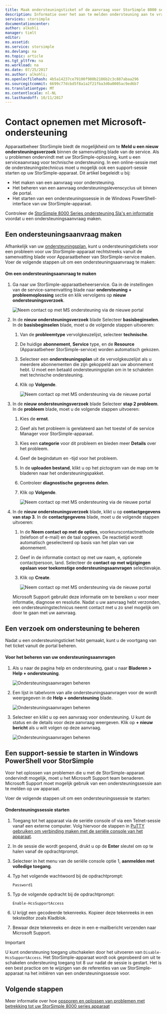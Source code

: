 ```yaml
---
title: Maak ondersteuningsticket of de aanvraag voor StorSimple 8000 serie | Microsoft Docs
description: Informatie over het aan te melden ondersteuning aan te vragen en ondersteuningssessie starten op uw StorSimple 8000 serie-apparaat.
services: storsimple
documentationcenter: 
author: alkohli
manager: timlt
editor: 
ms.assetid: 
ms.service: storsimple
ms.devlang: na
ms.topic: article
ms.tgt_pltfrm: na
ms.workload: na
ms.date: 07/25/2017
ms.author: alkohli;
ms.openlocfilehash: 4b5a14237ce79100f980b2186b2c3c887abaa296
ms.sourcegitcommit: 6699c77dcbd5f8a1a2f21fba3d0a0005ac9ed6b7
ms.translationtype: MT
ms.contentlocale: nl-NL
ms.lasthandoff: 10/11/2017
---
```

# <a name="contact-microsoft-support"></a>Contact opnemen met Microsoft-ondersteuning

Apparaatbeheer StorSimple biedt de mogelijkheid om te **Meld u een nieuw ondersteuningsverzoek** binnen de samenvatting blade van de service. Als u problemen ondervindt met uw StorSimple-oplossing, kunt u een serviceaanvraag voor technische ondersteuning. In een online-sessie met de ondersteuningstechnicus moet u mogelijk ook een support-sessie starten op uw StorSimple-apparaat. Dit artikel begeleidt u bij:

* Het maken van een aanvraag voor ondersteuning.
* Het beheren van een aanvraag ondersteuningslevenscyclus uit binnen de portal.
* Het starten van een ondersteuningssessie in de Windows PowerShell-interface van uw StorSimple-apparaat.

Controleer de [StorSimple 8000 Series ondersteuning Sla's en informatie](https://msdn.microsoft.com/library/mt433077.aspx) voordat u een ondersteuningsaanvraag maken.

## <a name="create-a-support-request"></a>Een ondersteuningsaanvraag maken

Afhankelijk van uw [ondersteuningsplan](https://azure.microsoft.com/support/plans/), kunt u ondersteuningstickets voor een probleem voor uw StorSimple-apparaat rechtstreeks vanuit de samenvatting blade voor Apparaatbeheer van StorSimple-service maken. Voer de volgende stappen uit om een ondersteuningsaanvraag te maken:

#### <a name="to-create-a-support-request"></a>Om een ondersteuningsaanvraag te maken

1. Ga naar uw StorSimple-apparaatbeheerservice. Ga in de instellingen van de service-samenvatting blade naar **ondersteuning + probleemoplossing** sectie en klik vervolgens op **nieuw ondersteuningsverzoek**.
     
    ![Neem contact op met MS ondersteuning via de nieuwe portal](./media/storsimple-8000-contact-microsoft-support/contactsupport1.png)
   
2. In de **nieuw ondersteuningsverzoek** blade Selecteer **basisbeginselen**. In de **basisbeginselen** blade, moet u de volgende stappen uitvoeren:
   1. Van de **probleemtype** vervolgkeuzelijst, selecteer **technische**.
   2. De huidige **abonnement**, **Service** type, en de **Resource** (Apparaatbeheer StorSimple-service) worden automatisch gekozen. 
   3. Selecteer een **ondersteuningsplan** uit de vervolgkeuzelijst als u meerdere abonnementen die zijn gekoppeld aan uw abonnement hebt. U moet een betaald ondersteuningsplan om in te schakelen met technische ondersteuning.
   4. Klik op **Volgende**.

       ![Neem contact op met MS ondersteuning via de nieuwe portal](./media/storsimple-8000-contact-microsoft-support/contactsupport2.png)

3. In de **nieuw ondersteuningsverzoek** blade Selecteer **stap 2 probleem**. In de **probleem** blade, moet u de volgende stappen uitvoeren:
    
    1. Kies de **ernst**.
    2. Geef als het probleem is gerelateerd aan het toestel of de service Manager voor StorSimple-apparaat.
    3. Kies een **categorie** voor dit probleem en bieden meer **Details** over het probleem.
    4. Geef de begindatum en -tijd voor het probleem.
    5. In de **uploaden bestand**, klikt u op het pictogram van de map om te bladeren naar het ondersteuningspakket.
    6. Controleer **diagnostische gegevens delen**.
    7. Klik op **Volgende**.

       ![Neem contact op met MS ondersteuning via de nieuwe portal](./media/storsimple-8000-contact-microsoft-support/contactsupport3.png) 

4. In de **nieuw ondersteuningsverzoek** blade, klikt u op **contactgegevens van stap 3**. In de **contactgegevens** blade, moet u de volgende stappen uitvoeren:

    1. In de **Neem contact op met de opties**, voorkeurscontactmethode (telefoon of e-mail) en de taal opgeven. De reactietijd wordt automatisch geselecteerd op basis van het plan van uw abonnement.
    2. Geef in de informatie contact op met uw naam, e, optionele contactpersoon, land. Selecteer de **contact op met wijzigingen opslaan voor toekomstige ondersteuningsaanvragen** selectievakje.
    3. Klik op **Create**.
   
        ![Neem contact op met MS ondersteuning via de nieuwe portal](./media/storsimple-8000-contact-microsoft-support/contactsupport5.png)   

    Microsoft Support gebruikt deze informatie om te bereiken u voor meer informatie, diagnose en resolutie.
Nadat u uw aanvraag hebt verzonden, een ondersteuningstechnicus neemt contact met u zo snel mogelijk om door te gaan met uw aanvraag.

## <a name="manage-a-support-request"></a>Een verzoek om ondersteuning te beheren

Nadat u een ondersteuningsticket hebt gemaakt, kunt u de voortgang van het ticket vanuit de portal beheren.

#### <a name="to-manage-your-support-requests"></a>Voor het beheren van uw ondersteuningsaanvragen

1. Als u naar de pagina help en ondersteuning, gaat u naar **Bladeren > Help + ondersteuning**.

    ![Ondersteuningsaanvragen beheren](./media/storsimple-8000-contact-microsoft-support/managesupport1.png)

2. Een lijst in tabelvorm van alle ondersteuningsaanvragen voor de wordt weergegeven in de **Help + ondersteuning** blade.

    ![Ondersteuningsaanvragen beheren](./media/storsimple-8000-contact-microsoft-support/managesupport2.png)

3. Selecteer en klikt u op een aanvraag voor ondersteuning. U kunt de status en de details voor deze aanvraag weergeven. Klik op **+ nieuw bericht** als u wilt volgen op deze aanvraag.

    ![Ondersteuningsaanvragen beheren](./media/storsimple-8000-contact-microsoft-support/managesupport3.png)

## <a name="start-a-support-session-in-windows-powershell-for-storsimple"></a>Een support-sessie te starten in Windows PowerShell voor StorSimple

Voor het oplossen van problemen die u met de StorSimple-apparaat ondervindt mogelijk, moet u het Microsoft Support team benaderen. Microsoft Support moet mogelijk gebruik van een ondersteuningssessie aan te melden op uw apparaat.

Voer de volgende stappen uit om een ondersteuningssessie te starten:

#### <a name="to-start-a-support-session"></a>Ondersteuningssessie starten

1. Toegang tot het apparaat via de seriële console of via een Telnet-sessie vanaf een externe computer. Volg hiervoor de stappen in [PuTTY gebruiken om verbinding maken met de seriële console van het apparaat](storsimple-deployment-walkthrough.md#use-putty-to-connect-to-the-device-serial-console).
2. In de sessie die wordt geopend, drukt u op de **Enter** sleutel om op te halen vanaf de opdrachtprompt.
3. Selecteer in het menu van de seriële console optie 1, **aanmelden met volledige toegang**.
4. Typ het volgende wachtwoord bij de opdrachtprompt:
   
    `Password1`
5. Typ de volgende opdracht bij de opdrachtprompt:
   
    `Enable-HcsSupportAccess`
6. U krijgt een gecodeerde tekenreeks. Kopieer deze tekenreeks in een teksteditor zoals Kladblok.
7. Bewaar deze tekenreeks en deze in een e-mailbericht verzenden naar Microsoft Support.

> [!IMPORTANT]
> U kunt ondersteuning toegang uitschakelen door het uitvoeren van `Disable-HcsSupportAccess`. Het StorSimple-apparaat wordt ook geprobeerd om uit te schakelen ondersteuning toegang tot 8 uur nadat de sessie is gestart. Het is een best practice om te wijzigen van de referenties van uw StorSimple-apparaat na het initiëren van een ondersteuningssessie voor.


## <a name="next-steps"></a>Volgende stappen

Meer informatie over hoe [opsporen en oplossen van problemen met betrekking tot uw StorSimple 8000 series apparaat](storsimple-troubleshoot-deployment.md)
